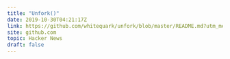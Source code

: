 ```yaml
---
title: "Unfork()"
date: 2019-10-30T04:21:17Z
link: https://github.com/whitequark/unfork/blob/master/README.md?utm_medium=RSS&utm_source=hune
site: github.com
topic: Hacker News
draft: false
---
```

